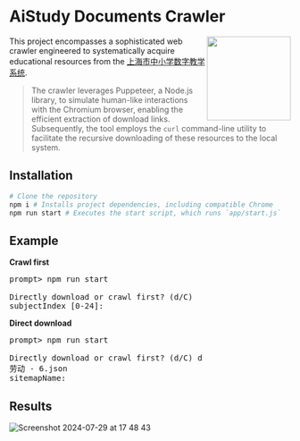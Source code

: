 # AiStudy Documents Crawler

<img src="https://github.com/user-attachments/assets/4b1bfcf1-8d6d-4844-8e74-c052b6282634" height="150" align="right"/>

This project encompasses a sophisticated web crawler engineered to systematically acquire educational resources from the [上海市中小学数字教学系统](https://sz-api.ai-study.net/).

> The crawler leverages Puppeteer, a Node.js library, to simulate human-like interactions with the Chromium browser, enabling the efficient extraction of download links.
> Subsequently, the tool employs the `curl` command-line utility to facilitate the recursive downloading of these resources to the local system.

## Installation

```bash
# Clone the repository
npm i # Installs project dependencies, including compatible Chrome
npm run start # Executes the start script, which runs `app/start.js`
```

## Example

**Crawl first**

<pre>
prompt> npm run start

Directly download or crawl first? (d/C)
subjectIndex [0-24]:
</pre>

**Direct download**

<pre>
prompt> npm run start

Directly download or crawl first? (d/C) d
劳动 - 6.json
sitemapName:
</pre>

## Results

![Screenshot 2024-07-29 at 17 48 43](https://github.com/user-attachments/assets/f516517a-6561-4987-a64a-800955339ebf)
